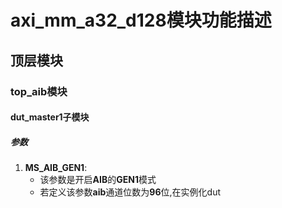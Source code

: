 # axi_mm_a32_d128模块功能描述
## 顶层模块
### top_aib模块
#### dut_master1子模块
##### 参数
1. **MS_AIB_GEN1**:
    - 该参数是开启**AIB**的**GEN1**模式
    - 若定义该参数**aib**通道位数为**96**位,在实例化dut
